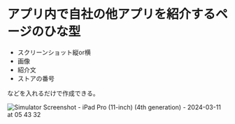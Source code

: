 # アプリ内で自社の他アプリを紹介するページのひな型

- スクリーンショット縦or横
- 画像
- 紹介文
- ストアの番号

などを入れるだけで作成できる。

![Simulator Screenshot - iPad Pro (11-inch) (4th generation) - 2024-03-11 at 05 43 32](https://github.com/samekard-dev/OtherApps/assets/88572321/7a3d03b5-590d-4b70-bd96-efa032ca4f0d)
